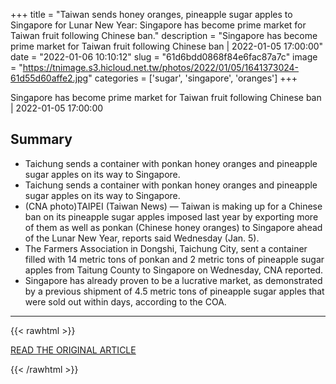 +++
title = "Taiwan sends honey oranges, pineapple sugar apples to Singapore for Lunar New Year: Singapore has become prime market for Taiwan fruit following Chinese ban."
description = "Singapore has become prime market for Taiwan fruit following Chinese ban | 2022-01-05 17:00:00"
date = "2022-01-06 10:10:12"
slug = "61d6bdd0868f84e6fac87a7c"
image = "https://tnimage.s3.hicloud.net.tw/photos/2022/01/05/1641373024-61d55d60affe2.jpg"
categories = ['sugar', 'singapore', 'oranges']
+++

Singapore has become prime market for Taiwan fruit following Chinese ban | 2022-01-05 17:00:00

## Summary

- Taichung sends a container with ponkan honey oranges and pineapple sugar apples on its way to Singapore.
- Taichung sends a container with ponkan honey oranges and pineapple sugar apples on its way to Singapore.
- (CNA photo)TAIPEI (Taiwan News) — Taiwan is making up for a Chinese ban on its pineapple sugar apples imposed last year by exporting more of them as well as ponkan (Chinese honey oranges) to Singapore ahead of the Lunar New Year, reports said Wednesday (Jan. 5).
- The Farmers Association in Dongshi, Taichung City, sent a container filled with 14 metric tons of ponkan and 2 metric tons of pineapple sugar apples from Taitung County to Singapore on Wednesday, CNA reported.
- Singapore has already proven to be a lucrative market, as demonstrated by a previous shipment of 4.5 metric tons of pineapple sugar apples that were sold out within days, according to the COA.

---

{{< rawhtml >}}
  <p class="article-category">
    <a target="_blank" href="https://www.taiwannews.com.tw/en/news/4399222">READ THE ORIGINAL ARTICLE</a>
  </p>
{{< /rawhtml >}}
